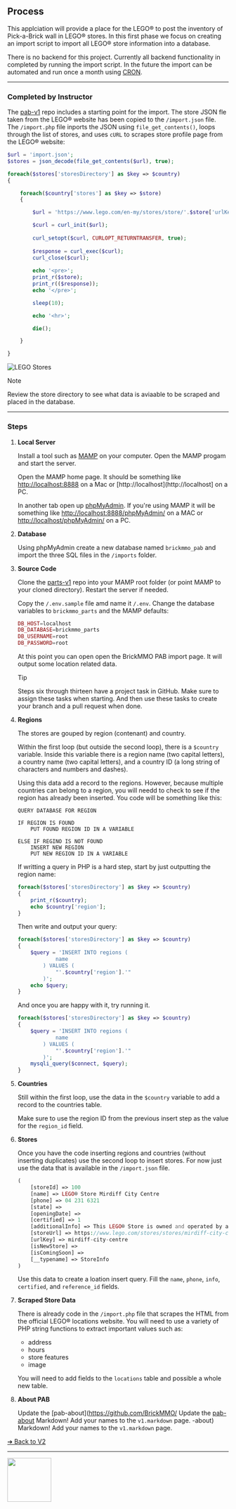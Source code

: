 <style>@import url("//readme.codeadam.ca/readme.css");</style>

## Process

This applciation will provide a place for the LEGO® to post the inventory of Pick-a-Brick wall in LEGO® stores. In this first phase we focus on creating an import script to import all LEGO® store information into a database.

There is no backend for this project. Currently all backend functionality in completed by running the import script. In the future the import can be automated and run once a month using [CRON](https://en.wikipedia.org/wiki/Cron).

*** 

### Completed by Instructor

The [pab-v1](https://github.com/BrickMMO/pab-v1) repo includes a starting point for the import. The store JSON fle taken from the LEGO® website has been copied to the `/import.json` file. The `/import.php` file inports the JSON using `file_get_contents()`, loops through the list of stores, and uses `cURL` to scrapes store profile page from the LEGO® website:

```php
$url = 'import.json';
$stores = json_decode(file_get_contents($url), true);

foreach($stores['storesDirectory'] as $key => $country)
{

    foreach($country['stores'] as $key => $store)
    {

        $url = 'https://www.lego.com/en-my/stores/store/'.$store['urlKey'];

        $curl = curl_init($url);
        
        curl_setopt($curl, CURLOPT_RETURNTRANSFER, true);
        
        $response = curl_exec($curl);
        curl_close($curl);
     
        echo '<pre>';
        print_r($store);
        print_r(($response));
        echo '</pre>';

        sleep(10);

        echo '<hr>';

        die();

    }

}
```

![LEGO Stores](../images/lego-stores.png)

> [!NOTE]  
> Review the store directory to see what data is aviaable to be scraped and placed in the database.

*** 

### Steps

1. **Local Server**

    Install a tool such as [MAMP](https://www.mamp.info/) on your computer. Open the MAMP progam and start the server. 

    Open the MAMP home page. It should be something like [http://localhost:8888](http://localhost:8888) on a Mac or [http://localhost](http://localhost] on a PC.

    In another tab open up [phpMyAdmin](https://www.phpmyadmin.net/). If you're using MAMP it will be something like [http://localhost:8888/phpMyAdmin/](http://localhost:8888/phpMyAdmin/) on a MAC or [http://localhost/phpMyAdmin/](http://localhost/phpMyAdmin/) on a PC.
    
2. **Database**

    Using phpMyAdmin create a new database named `brickmmo_pab` and import the three SQL files in the `/imports` folder.

3. **Source Code**

    Clone the [parts-v1](https://github.com/BrickMMO/pab-v1) repo into your MAMP root folder (or point MAMP to your cloned directory). Restart the server if needed. 

    Copy the `/.env.sample` file amd name it `/.env`. Change the database variables to `brickmmo_parts` and the MAMP defaults:

    ```php
    DB_HOST=localhost
    DB_DATABASE=brickmmo_parts
    DB_USERNAME=root
    DB_PASSWORD=root
    ```

    At this point you can open open the BrickMMO PAB import page. It will output some location related data.

    > [!TIP]  
    > Steps six through thirteen have a project task in GitHub. Make sure to assign these tasks when starting. And then use these tasks to create your branch and a pull request when done.

4. **Regions**

    The stores are gouped by region (contenant) and country.

    Within the first loop (but outside the second loop), there is a `$country` variable. Inside this variable there is a region name (two capital letters), a country name (two capital letters), and a country ID (a long string of characters and numbers and dashes).

    Using this data add a record to the regions. However, because multiple countries can belong to a region, you will needd to check to see if the region has already been inserted. You code will be something like this:

    ```
    QUERY DATABASE FOR REGION
    
    IF REGION IS FOUND
        PUT FOUND REGION ID IN A VARIABLE
    
    ELSE IF REGINO IS NOT FOUND
        INSERT NEW REGION 
        PUT NEW REGION ID IN A VARIABLE
    ```

    If writting a query in PHP is a hard step, start by just outputting the region name:
    
    ```php
    foreach($stores['storesDirectory'] as $key => $country)
    {
        print_r($country);
        echo $country['region'];
    }
    ```
    
    Then write and output your query:

    ```php
    foreach($stores['storesDirectory'] as $key => $country)
    {
        $query = 'INSERT INTO regions (
                name
            ) VALUES (
                "'.$country['region'].'"
            )';
        echo $query;
    }
    ```
    
    And once you are happy with it, try running it.

    ```php
    foreach($stores['storesDirectory'] as $key => $country)
    {
        $query = 'INSERT INTO regions (
                name
            ) VALUES (
                "'.$country['region'].'"
            )';
        mysqli_query($connect, $query);
    }
    ```

5. **Countries**

    Still within the first loop, use the data in the `$country` variable to add a record to the countries table.

    Make sure to use the region ID from the previous insert step as the value for the `region_id` field. 

6. **Stores**

    Once you have the code inserting regions and countries (without inserting duplicates) use the second loop to insert stores. For now just use the data that is available in the `/import.json` file.

    ```php
    (
        [storeId] => 100
        [name] => LEGO® Store Mirdiff City Centre
        [phone] => 04 231 6321
        [state] => 
        [openingDate] => 
        [certified] => 1
        [additionalInfo] => This LEGO® Store is owned and operated by a licensed independent third-party. Offers, promotions, pricing, and inventory may vary, and the LEGO VIP loyalty program will not be available. Gift cards and product returns ordered through LEGO.com will not be accepted. Please contact the store directly for more information.
        [storeUrl] => https://www.lego.com/stores/stores/mirdiff-city-centre
        [urlKey] => mirdiff-city-centre
        [isNewStore] => 
        [isComingSoon] => 
        [__typename] => StoreInfo
    )
    ```

    Use this data to create a loation insert query. Fill the `name`, `phone`, `info`, `certified`, and `reference_id` fields.
    
7. **Scraped Store Data**

    There is already code in the `/import.php` file that scrapes the HTML from the official LEGO® locations website. You will need to use a variety of PHP string functions to extract important values such as:

    - address
    - hours
    - store features
    - image

    You will need to add fields to the `locations` table and possible a whole new table. 

8. **About PAB** 

    Update the [pab-about](https://github.com/BrickMMO/    Update the [pab-about](https://github.com/BrickMMO/parts-about) Markdown! Add your names to the `v1.markdown` page. 
-about) Markdown! Add your names to the `v1.markdown` page. 

[&#10132; Back to V2](/coloupartsrs-about/v2)

---

<a href="https://brickmmo.com">
<img src="https://brickmmo.com/images/brickmmo-logo-horizontal.jpg" width="100">
</a>
